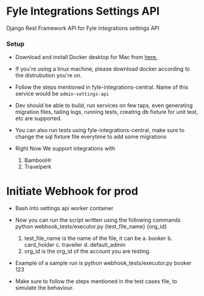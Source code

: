 
# Fyle Integrations Settings API
Django Rest Framework API for Fyle integrations settings API

### Setup

* Download and install Docker desktop for Mac from [here.](https://www.docker.com/products/docker-desktop)

* If you're using a linux machine, please download docker according to the distrubution you're on.

* Follow the steps mentioned in fyle-integrations-central. Name of this service would be `admin-settings-api`

* Dev should be able to build, run services on few taps, even generating migration files, tailing logs, running tests, creating db fixture for unit test, etc are supported.

* You can also run tests using fyle-integrations-central, make sure to change the sql fixture file everytime to add some migrations

* Right Now We support integrations with
    1. BambooHr
    2. Travelperk


# Initiate Webhook for prod

* Bash into settings api worker container

* Now you can run the script written using the following commands
    python webhook_tests/executor.py {test_file_name} {org_id}

    1. test_file_name is the name of the file, it can be
        a. booker
        b. card_holder
        c. traveller
        d. default_admin
    2. org_id is the org_id of the account you are testing.

* Example of a sample run is
    python webhook_tests/executor.py booker 123

* Make sure to follow the steps mentioned in the test cases file, to simulate the behaviour.

